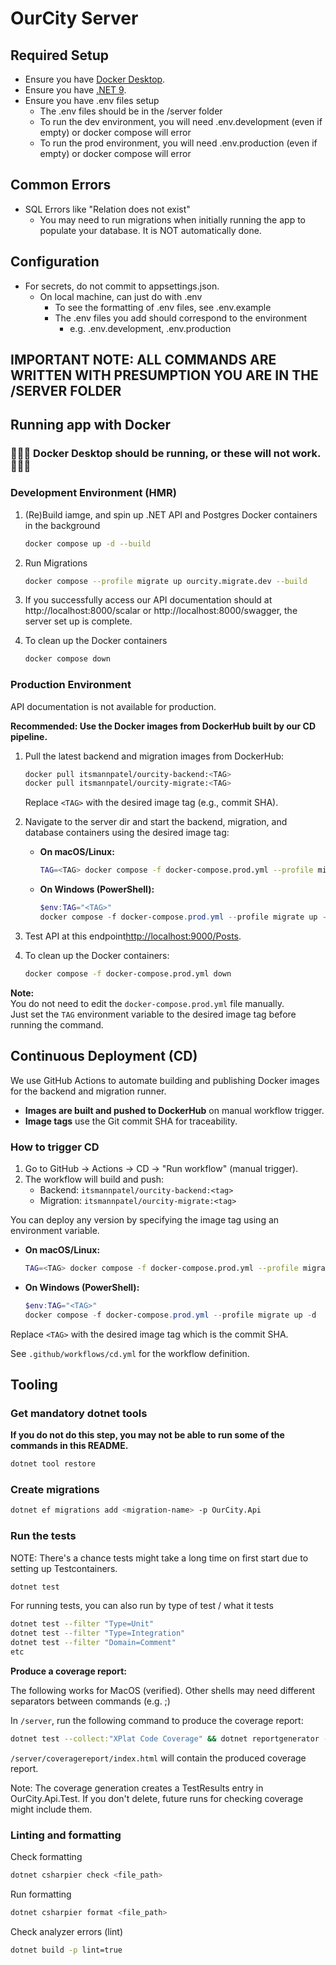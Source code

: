 # OurCity Server

## Required Setup

- Ensure you have [Docker Desktop](https://www.docker.com/products/docker-desktop/).
- Ensure you have [.NET 9](https://dotnet.microsoft.com/en-us/download).
- Ensure you have .env files setup
  - The .env files should be in the /server folder
  - To run the dev environment, you will need .env.development (even if empty) or docker compose will error
  - To run the prod environment, you will need .env.production (even if empty) or docker compose will error

## Common Errors
- SQL Errors like "Relation does not exist"
  - You may need to run migrations when initially running the app to populate your database. It is NOT automatically done.

## Configuration

- For secrets, do not commit to appsettings.json.
  - On local machine, can just do with .env
    - To see the formatting of .env files, see .env.example
    - The .env files you add should correspond to the environment
      - e.g. .env.development, .env.production

## IMPORTANT NOTE: ALL COMMANDS ARE WRITTEN WITH PRESUMPTION YOU ARE IN THE /SERVER FOLDER

## Running app with Docker
### 🚨🚨🚨 Docker Desktop should be running, or these will not work. 🚨🚨🚨

### Development Environment (HMR)

1. (Re)Build iamge, and spin up .NET API and Postgres Docker containers in the background
    ```sh
    docker compose up -d --build
    ```

2. Run Migrations
    ```sh
    docker compose --profile migrate up ourcity.migrate.dev --build
    ```

3. If you successfully access our API documentation should at http://localhost:8000/scalar or http://localhost:8000/swagger, the server set up is complete. 


4. To clean up the Docker containers
    ```sh
    docker compose down
    ```

### Production Environment

API documentation is not available for production. 

**Recommended: Use the Docker images from DockerHub built by our CD pipeline.**

1. Pull the latest backend and migration images from DockerHub:
    ```sh
    docker pull itsmannpatel/ourcity-backend:<TAG>
    docker pull itsmannpatel/ourcity-migrate:<TAG>
    ```
    Replace `<TAG>` with the desired image tag (e.g., commit SHA).

2. Navigate to the server dir and start the backend, migration, and database containers using the desired image tag:

    - **On macOS/Linux:**
        ```sh
        TAG=<TAG> docker compose -f docker-compose.prod.yml --profile migrate up -d
        ```
    - **On Windows (PowerShell):**
        ```powershell
        $env:TAG="<TAG>"
        docker compose -f docker-compose.prod.yml --profile migrate up -d
        ```

3. Test API at this endpoint[http://localhost:9000/Posts](http://localhost:9000).

4. To clean up the Docker containers:
    ```sh
    docker compose -f docker-compose.prod.yml down
    ```

**Note:**  
You do not need to edit the `docker-compose.prod.yml` file manually.  
Just set the `TAG` environment variable to the desired image tag before running the command.



## Continuous Deployment (CD)

We use GitHub Actions to automate building and publishing Docker images for the backend and migration runner.

- **Images are built and pushed to DockerHub** on manual workflow trigger.
- **Image tags** use the Git commit SHA for traceability.

### How to trigger CD

1. Go to GitHub → Actions → CD → "Run workflow" (manual trigger).
2. The workflow will build and push:
    - Backend: `itsmannpatel/ourcity-backend:<tag>`
    - Migration: `itsmannpatel/ourcity-migrate:<tag>`

You can deploy any version by specifying the image tag using an environment variable.

- **On macOS/Linux:**
    ```sh
    TAG=<TAG> docker compose -f docker-compose.prod.yml --profile migrate up -d
    ```
- **On Windows (PowerShell):**
    ```powershell
    $env:TAG="<TAG>"
    docker compose -f docker-compose.prod.yml --profile migrate up -d
    ```

Replace `<TAG>` with the desired image tag which is the commit SHA.

See `.github/workflows/cd.yml` for the workflow definition.


## Tooling

### Get mandatory dotnet tools

**If you do not do this step, you may not be able to run some of the commands in this README.**

```sh
dotnet tool restore
```

### Create migrations

```sh
dotnet ef migrations add <migration-name> -p OurCity.Api
```

### Run the tests

NOTE: There's a chance tests might take a long time on first start due to setting up Testcontainers.

```sh
dotnet test
```

For running tests, you can also run by type of test / what it tests

```sh
dotnet test --filter "Type=Unit"
dotnet test --filter "Type=Integration"
dotnet test --filter "Domain=Comment"
etc
```

**Produce a coverage report:**

The following works for MacOS (verified). Other shells may need different separators between commands (e.g. ;)

In `/server`, run the following command to produce the coverage report:

```sh
dotnet test --collect:"XPlat Code Coverage" && dotnet reportgenerator -reports:"**/OurCity.Api.Test/TestResults/**/coverage.cobertura.xml" -targetdir:"coveragereport" -reporttypes:Html && open coveragereport/index.html
```
`/server/coveragereport/index.html` will contain the produced coverage report. 

Note: The coverage generation creates a TestResults entry in OurCity.Api.Test. If you don't delete, future runs for checking coverage might include them.

### Linting and formatting

Check formatting

```sh
dotnet csharpier check <file_path>
```

Run formatting

```sh
dotnet csharpier format <file_path>
```

Check analyzer errors (lint)

```sh
dotnet build -p lint=true
```